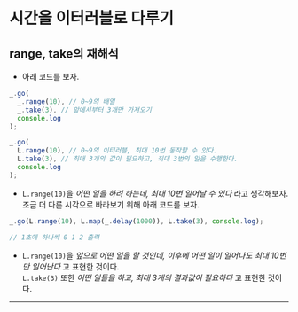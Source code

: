 # 시간을 이터러블로 다루기

<h2>range, take의 재해석</h2>

- 아래 코드를 보자.

```js
_.go(
  _.range(10), // 0~9의 배열
  _.take(3), // 앞에서부터 3개만 가져오기
  console.log
);

_.go(
  L.range(10), // 0~9의 이터러블, 최대 10번 동작할 수 있다.
  L.take(3), // 최대 3개의 값이 필요하고, 최대 3번의 일을 수행한다.
  console.log
);
```

- `L.range(10)`을 _어떤 일을 하려 하는데, 최대 10번 일어날 수 있다_ 라고 생각해보자.  
  조금 더 다른 시각으로 바라보기 위해 아래 코드를 보자.

```js
_.go(L.range(10), L.map(_.delay(1000)), L.take(3), console.log);

// 1초에 하나씩 0 1 2 출력
```

- `L.range(10)`을 _앞으로 어떤 일을 할 것인데, 이후에 어떤 일이 일어나도 최대 10번만 일어난다_ 고 표현한 것이다.  
  `L.take(3)` 또한 _어떤 일들을 하고, 최대 3개의 결과값이 필요하다_ 고 표현한 것이다.

<hr/>
